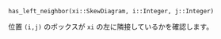 ```
has_left_neighbor(xi::SkewDiagram, i::Integer, j::Integer)
```

位置 `(i,j)` のボックスが `xi` の左に隣接しているかを確認します。
